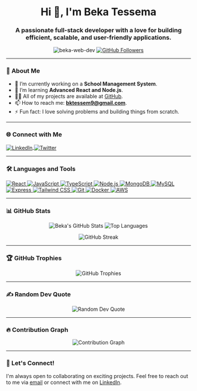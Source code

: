 <h1 align="center">Hi 👋, I'm Beka Tessema</h1>
<h3 align="center">
  A passionate full-stack developer with a love for building efficient, scalable, and user-friendly applications.
</h3>

<p align="center">
  <img src="https://komarev.com/ghpvc/?username=beka-web-dev&label=Profile%20views&color=0e75b6&style=flat" alt="beka-web-dev" />
  <a href="https://github.com/beka-web-dev?tab=followers">
    <img src="https://img.shields.io/github/followers/beka-web-dev?label=Followers&style=social" alt="GitHub Followers">
  </a>
</p>

---

### 🚀 **About Me**
- 🔭 I’m currently working on a **School Management System**.
- 🌱 I’m learning **Advanced React and Node.js**.
- 👨‍💻 All of my projects are available at [GitHub](https://github.com/beka-web-dev).
- 📫 How to reach me: **bktessem9@gmail.com**.
- ⚡ Fun fact: I love solving problems and building things from scratch.

---

### 🌐 **Connect with Me**
<p align="left">
  <a href="https://linkedin.com/in/beka-tessema" target="_blank">
    <img align="center" src="https://img.shields.io/badge/LinkedIn-0077B5?style=for-the-badge&logo=linkedin&logoColor=white" alt="LinkedIn" />
  </a>
  <a href="https://twitter.com/yourusername" target="_blank">
    <img align="center" src="https://img.shields.io/badge/Twitter-1DA1F2?style=for-the-badge&logo=twitter&logoColor=white" alt="Twitter" />
  </a>
<!--   <a href="https://medium.com/@yourusername" target="_blank">
    <img align="center" src="https://img.shields.io/badge/Medium-12100E?style=for-the-badge&logo=medium&logoColor=white" alt="Medium" />
  </a> -->
</p>

---

### 🛠️ **Languages and Tools**
<p align="left">
  <a href="https://reactjs.org/" target="_blank" rel="noreferrer">
    <img src="https://img.shields.io/badge/React-20232A?style=for-the-badge&logo=react&logoColor=61DAFB" alt="React" />
  </a>
  <a href="https://developer.mozilla.org/en-US/docs/Web/JavaScript" target="_blank" rel="noreferrer">
    <img src="https://img.shields.io/badge/JavaScript-F7DF1E?style=for-the-badge&logo=javascript&logoColor=black" alt="JavaScript" />
  </a>
  <a href="https://www.typescriptlang.org/" target="_blank" rel="noreferrer">
    <img src="https://img.shields.io/badge/TypeScript-007ACC?style=for-the-badge&logo=typescript&logoColor=white" alt="TypeScript" />
  </a>
  <a href="https://nodejs.org" target="_blank" rel="noreferrer">
    <img src="https://img.shields.io/badge/Node.js-339933?style=for-the-badge&logo=nodedotjs&logoColor=white" alt="Node.js" />
  </a>
  <a href="https://www.mongodb.com/" target="_blank" rel="noreferrer">
    <img src="https://img.shields.io/badge/MongoDB-4EA94B?style=for-the-badge&logo=mongodb&logoColor=white" alt="MongoDB" />
  </a>
  <a href="https://www.mysql.com/" target="_blank" rel="noreferrer">
    <img src="https://img.shields.io/badge/MySQL-005C84?style=for-the-badge&logo=mysql&logoColor=white" alt="MySQL" />
  </a>
  <a href="https://expressjs.com" target="_blank" rel="noreferrer">
    <img src="https://img.shields.io/badge/Express.js-000000?style=for-the-badge&logo=express&logoColor=white" alt="Express" />
  </a>
  <a href="https://tailwindcss.com/" target="_blank" rel="noreferrer">
    <img src="https://img.shields.io/badge/Tailwind_CSS-38B2AC?style=for-the-badge&logo=tailwind-css&logoColor=white" alt="Tailwind CSS" />
  </a>
  <a href="https://git-scm.com/" target="_blank" rel="noreferrer">
    <img src="https://img.shields.io/badge/Git-F05032?style=for-the-badge&logo=git&logoColor=white" alt="Git" />
  </a>
  <a href="https://www.docker.com/" target="_blank" rel="noreferrer">
    <img src="https://img.shields.io/badge/Docker-2CA5E0?style=for-the-badge&logo=docker&logoColor=white" alt="Docker" />
  </a>
  <a href="https://aws.amazon.com/" target="_blank" rel="noreferrer">
    <img src="https://img.shields.io/badge/Amazon_AWS-FF9900?style=for-the-badge&logo=amazonaws&logoColor=white" alt="AWS" />
  </a>
</p>

---

### 📊 **GitHub Stats**
<p align="center">
  <img src="https://github-readme-stats.vercel.app/api?username=beka-web-dev&show_icons=true&theme=radical" alt="Beka's GitHub Stats" />
  <img src="https://github-readme-stats.vercel.app/api/top-langs?username=beka-web-dev&layout=compact&theme=radical" alt="Top Languages" />
</p>

<p align="center">
  <img src="https://github-readme-streak-stats.herokuapp.com/?user=beka-web-dev&theme=radical" alt="GitHub Streak" />
</p>

---

### 🏆 **GitHub Trophies**
<p align="center">
  <img src="https://github-profile-trophy.vercel.app/?username=beka-web-dev&theme=radical&no-frame=true&row=1&column=7" alt="GitHub Trophies" />
</p>

---

### ✍️ **Random Dev Quote**
<p align="center">
  <img src="https://quotes-github-readme.vercel.app/api?type=horizontal&theme=radical" alt="Random Dev Quote" />
</p>

---

### 🔥 **Contribution Graph**
<p align="center">
  <img src="https://activity-graph.herokuapp.com/graph?username=beka-web-dev&theme=react-dark" alt="Contribution Graph" />
</p>

---

### 💬 Let's Connect!
I'm always open to collaborating on exciting projects. Feel free to reach out to me via [email](mailto:bktessem9@gmail.com) or connect with me on [LinkedIn](https://linkedin.com/in/beka-tessema).
